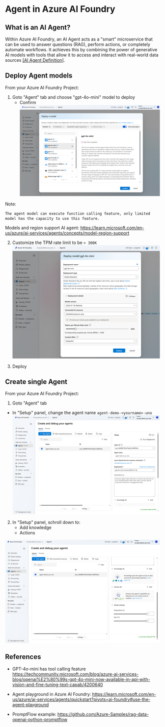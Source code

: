 # Agent in Azure AI Foundry

## What is an AI Agent?

Within Azure AI Foundry, an AI Agent acts as a "smart" microservice that can be used to answer questions (RAG), perform actions, or completely automate workflows. It achieves this by combining the power of generative AI models with tools that allow it to access and interact with real-world data sources
[[AI Agent Definition]](https://learn.microsoft.com/en-us/azure/ai-services/agents/overview#what-is-an-ai-agent).


## Deploy Agent models

From your Azure AI Foundry Project:
1. Goto "Agent" tab and choose "gpt-4o-mini" model to deploy
    * Confirm
    ![](imgs/agent_action_models.png)

Note:
```
The agent model can execute function calling feature, only limited model has the capacity to use this feature.
```
Models and region support AI agent: https://learn.microsoft.com/en-us/azure/ai-services/agents/concepts/model-region-support


2. Customize the TPM rate limit to be `> 300K`
![](imgs/gpt_40_mini_deployment.png)

3. Deploy

## Create single Agent

From your Azure AI Foundry Project:
1. Goto "Agent" tab
 * In "Setup" panel, change the agent name `agent-demo-<yourname>-uno`
 ![](imgs/agent_ui_1.png)

2. In "Setup" panel, schroll down to:
    * Add knowledge
    * Actions

![](imgs/agent_ui_2.png)

## References
* GPT-4o-mini has tool calling feature https://techcommunity.microsoft.com/blog/azure-ai-services-blog/openai%E2%80%99s-gpt-4o-mini-now-available-in-api-with-vision-and-fine-tuning-text-capab/4200640

* Agent playground in Azure AI Foundry: https://learn.microsoft.com/en-us/azure/ai-services/agents/quickstart?pivots=ai-foundry#use-the-agent-playground

* PromptFlow example: https://github.com/Azure-Samples/rag-data-openai-python-promptflow





